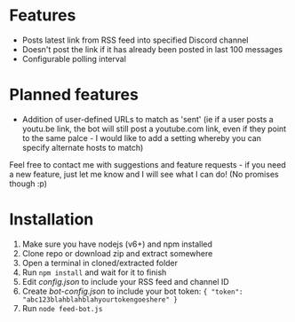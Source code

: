 # Features

- Posts latest link from RSS feed into specified Discord channel
- Doesn't post the link if it has already been posted in last 100 messages
- Configurable polling interval

# Planned features

- Addition of user-defined URLs to match as 'sent' (ie if a user posts a youtu.be link, the bot will still post a youtube.com link, even if they point to the same palce - I would like to add a setting whereby you can specify alternate hosts to match)

Feel free to contact me with suggestions and feature requests - if you need a new feature, just let me know and I will see what I can do! (No promises though :p)

# Installation

1. Make sure you have nodejs (v6+) and npm installed
2. Clone repo or download zip and extract somewhere
3. Open a terminal in cloned/extracted folder
4. Run `npm install` and wait for it to finish
5. Edit *config.json* to include your RSS feed and channel ID
6. Create *bot-config.json* to include your bot token: 
`{
	"token": "abc123blahblahblahyourtokengoeshere"
}`
7. Run `node feed-bot.js`
